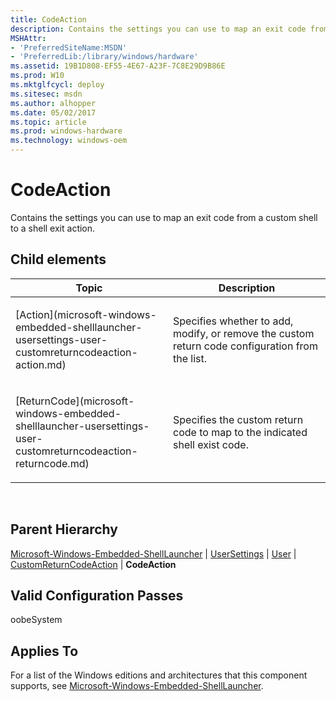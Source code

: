 ```yaml
---
title: CodeAction
description: Contains the settings you can use to map an exit code from a custom shell to a shell exit action.
MSHAttr:
- 'PreferredSiteName:MSDN'
- 'PreferredLib:/library/windows/hardware'
ms.assetid: 19B1D808-EF55-4E67-A23F-7C8E29D9B86E
ms.prod: W10
ms.mktglfcycl: deploy
ms.sitesec: msdn
ms.author: alhopper
ms.date: 05/02/2017
ms.topic: article
ms.prod: windows-hardware
ms.technology: windows-oem
---
```


# CodeAction


Contains the settings you can use to map an exit code from a custom shell to a shell exit action.

## Child elements


<table>
<colgroup>
<col width="50%" />
<col width="50%" />
</colgroup>
<thead>
<tr class="header">
<th>Topic</th>
<th>Description</th>
</tr>
</thead>
<tbody>
<tr class="odd">
<td><p>[Action](microsoft-windows-embedded-shelllauncher-usersettings-user-customreturncodeaction-action.md)</p></td>
<td><p>Specifies whether to add, modify, or remove the custom return code configuration from the list.</p></td>
</tr>
<tr class="even">
<td><p>[ReturnCode](microsoft-windows-embedded-shelllauncher-usersettings-user-customreturncodeaction-returncode.md)</p></td>
<td><p>Specifies the custom return code to map to the indicated shell exist code.</p></td>
</tr>
</tbody>
</table>

 

## Parent Hierarchy


[Microsoft-Windows-Embedded-ShellLauncher](microsoft-windows-embedded-shelllauncher.md) | [UserSettings](microsoft-windows-embedded-shelllauncher-usersettings.md) | [User](microsoft-windows-embedded-shelllauncher-usersettings-user.md) | [CustomReturnCodeAction](microsoft-windows-embedded-shelllauncher-usersettings-user-customreturncodeaction.md) | **CodeAction**

## Valid Configuration Passes


oobeSystem

## Applies To


For a list of the Windows editions and architectures that this component supports, see [Microsoft-Windows-Embedded-ShellLauncher](microsoft-windows-embedded-shelllauncher.md).

 

 







